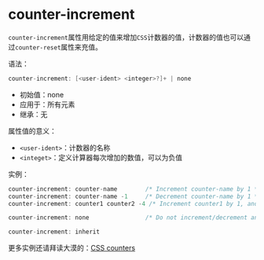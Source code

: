counter-increment
========

`counter-increment`属性用给定的值来增加`CSS`计数器的值，计数器的值也可以通过`counter-reset`属性来充值。

语法：

```c
counter-increment: [<user-ident> <integer>?]+ | none
```

 - 初始值：none
 - 应用于：所有元素
 - 继承：无

属性值的意义：

 - `<user-ident>`：计数器的名称
 - `<integet>`：定义计算器每次增加的数值，可以为负值

实例：

```c
counter-increment: counter-name        /* Increment counter-name by 1 */
counter-increment: counter-name -1     /* Decrement counter-name by 1 */
counter-increment: counter1 counter2 -4 /* Increment counter1 by 1, and decrement counter2 by 4 */

counter-increment: none                /* Do not increment/decrement anything: used to hide less specific values */ 

counter-increment: inherit
```

更多实例还请拜读大漠的：[CSS counters](http://www.w3cplus.com/css3/css-counters.html)